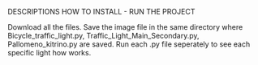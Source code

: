 DESCRIPTIONS HOW TO INSTALL - RUN THE PROJECT

Download all the files.
Save the image file in the same directory where Bicycle_traffic_light.py, Traffic_Light_Main_Secondary.py, Pallomeno_kitrino.py are saved.
Run each .py file seperately to see each specific light how works.
